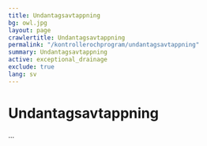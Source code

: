 ```yaml
---
title: Undantagsavtappning
bg: owl.jpg
layout: page
crawlertitle: Undantagsavtappning
permalink: "/kontrollerochprogram/undantagsavtappning"
summary: Undantagsavtappning
active: exceptional_drainage
exclude: true
lang: sv
---
```


# Undantagsavtappning

...